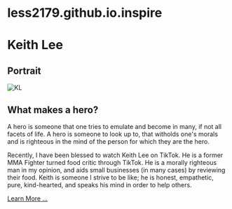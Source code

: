 # less2179.github.io.inspire

<!DOCTYPE html>
<html>

<head>
    <title>Inspire Me</title>
</head>

<body>
    <h1>Keith Lee</h1>
    <h2>Portrait</h2>
    <img src="https://talksport.com/wp-content/uploads/sites/5/2023/01/324690640_864688647828165_1527527868042138166_n.jpg?strip=all&w=664&quality=40" alt="KL">
    <h2>What makes a hero?</h2>
    <p>A hero is someone that one tries to emulate and become in many, if not all facets of life. A hero is someone to look up to, that witholds one's morals and is righteous in the mind of the person for which they are the hero.</p>
    <p>Recently, I have been blessed to watch Keith Lee on TikTok. He is a former MMA Fighter turned food critic through TikTok. He is a morally righteous man in my opinion, and aids small businesses (in many cases) by reviewing their food. Keith is someone I strive to be like; he is honest, empathetic, pure, kind-hearted, and speaks his mind in order to help others.</p>
    <p><a href="https://talksport.com/sport/mma/1297256/mma-keith-lee-tiktok-star-food-reviews/">Learn More ...</a></p>
</body>

</html>
